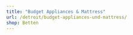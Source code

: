 ```yaml
---
title: "Budget Appliances & Mattress"
url: /detroit/budget-appliances-und-mattress/
shop: Betten
---
```

